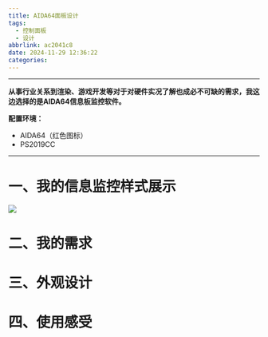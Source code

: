 ```yaml
---
title: AIDA64面板设计
tags:
  - 控制面板
  - 设计
abbrlink: ac2041c8
date: 2024-11-29 12:36:22
categories:
---
```


---

**从事行业关系到渲染、游戏开发等对于对硬件实况了解也成必不可缺的需求，我这边选择的是AIDA64信息板监控软件。**



**配置环境：**

- AIDA64（红色图标）
- PS2019CC

---



# 一、我的信息监控样式展示 

![](https://www.helloimg.com/i/2024/11/29/6749465c6ea78.png)

# 二、我的需求



# 三、外观设计

# 四、使用感受


